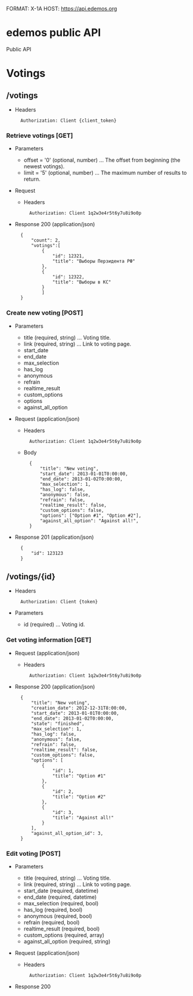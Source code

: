FORMAT: X-1A
HOST: https://api.edemos.org

# edemos public API
Public API

# Votings

## /votings

+ Headers

        Authorization: Client {client_token}

### Retrieve votings [GET]

+ Parameters

    + offset = '0' (optional, number) ... The offset from beginning (the newest votings).
    + limit = '5' (optional, number) ... The maximum number of results to return.

+ Request
    
    + Headers

            Authorization: Client 1q2w3e4r5t6y7u8i9o0p

+ Response 200 (application/json)

        {
            "count": 2,
            "votings":[
                {
                    "id": 12321,
                    "title": "Выборы Перзидента РФ"
                },
                {
                    "id": 12322,
                    "title": "Выборы в КС"
                }
                ]
        }

### Create new voting [POST]

+ Parameters

    + title (required, string) ... Voting title.
    + link (required, string) ... Link to voting page.
    + start_date
    + end_date
    + max_selection
    + has_log
    + anonymous
    + refrain
    + realtime_result
    + custom_options
	+ options
    + against_all_option

+ Request (application/json)
    
    + Headers

            Authorization: Client 1q2w3e4r5t6y7u8i9o0p
	
	+ Body

			{
				"title": "New voting",
				"start_date": 2013-01-01T0:00:00,
				"end_date": 2013-01-02T0:00:00,
				"max_selection": 1,
				"has_log": false,
				"anonymous": false,
				"refrain": false,
				"realtime_result": false,
				"custom_options": false,
				"options": ["Option #1", "Option #2"],
				"against_all_option": "Against all!",
			}

+ Response 201 (application/json)

        {
            "id": 123123
        }
            

## /votings/{id}

+ Headers

        Authorization: Client {token}

+ Parameters

    + id (required) ... Voting id.

### Get voting information [GET]

+ Request (application/json)
    
    + Headers

            Authorization: Client 1q2w3e4r5t6y7u8i9o0p

+ Response 200 (application/json)

		{
			"title": "New voting",
			"creation_date": 2012-12-31T8:00:00,
			"start_date": 2013-01-01T0:00:00,
			"end_date": 2013-01-02T0:00:00,
			"state": "finished",
			"max_selection": 1,
			"has_log": false,
			"anonymous": false,
			"refrain": false,
			"realtime_result": false,
			"custom_options": false,
			"options": [
				{
					"id": 1,
					"title": "Option #1"
				},
				{
					"id": 2,
					"title": "Option #2"
				},
				{
					"id": 3,
					"title": "Against all!"
				}
			],
			"against_all_option_id": 3,
		}

### Edit voting [POST]

+ Parameters

    + title (required, string) ... Voting title.
    + link (required, string) ... Link to voting page.
    + start_date (required, datetime)
    + end_date (required, datetime)
    + max_selection (required, bool)
    + has_log (required, bool)
    + anonymous (required, bool)
    + refrain (required, bool)
    + realtime_result (required, bool)
    + custom_options (required, array)
    + against_all_option (required, string)

+ Request (application/json)
    
    + Headers

            Authorization: Client 1q2w3e4r5t6y7u8i9o0p

+ Response 200